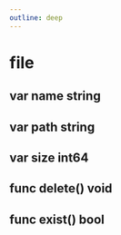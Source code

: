 ```yaml
---
outline: deep
---
```


# file

## var name string

## var path string

## var size int64

## func delete() void

## func exist() bool
